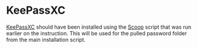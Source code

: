 # KeePassXC
[KeePassXC](https://scoop.sh/#/apps?q=keepassxc&s=0&d=1&o=true) should have been installed using the [Scoop](https://scoop.sh/) script that was run earlier on the instruction. This will be used for the pulled password folder from the main installation script.
